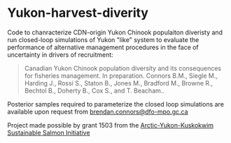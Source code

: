 # Yukon-harvest-diverity
Code to chanracterize CDN-origin Yukon Chinook populaiton diveristy and run closed-loop simulations of Yukon "like" system to evaluate the performance of alternative management procedures in the face of uncertainty in drivers of recruitment:

>Canadian Yukon Chinook population diversity and its consequences for fisheries management. In preparation. Connors B.M., Siegle M., Harding J., Rossi S., Staton B., Jones M., Bradford M., Browne R., Bechtol B., Doherty B., Cox S., and T. Beacham..

Posterior samples required to parameterize the closed loop simulations are available upon request from brendan.connors@dfo-mpo.gc.ca 

Project made possible by grant 1503 from the [Arctic-Yukon-Kuskokwim Sustainable Salmon Initiative](https://www.aykssi.org/)
